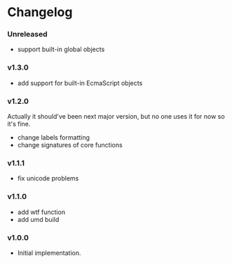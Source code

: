 # Changelog

### Unreleased

* support built-in global objects

### v1.3.0

* add support for built-in EcmaScript objects

### v1.2.0

Actually it should've been next major version, but no one uses it for now so it's fine.

* change labels formatting
* change signatures of core functions

### v1.1.1
* fix unicode problems

### v1.1.0

* add wtf function
* add umd build

### v1.0.0

 * Initial implementation.
